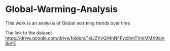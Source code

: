 # Global-Warming-Analysis
This work is an analysis of Global warming trends over time

The link to the dataset https://drive.google.com/drive/folders/1xlJZVvQHthNFFyclhmTVnIMMX9am8oYE
